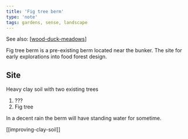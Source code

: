 ```yaml
---
title: 'Fig tree berm'
type: 'note'
tags: gardens, sense, landscape
---
```


See also: [[wood-duck-meadows]]

Fig tree berm is a pre-existing berm located near the bunker. The site for early explorations into food forest design.

## Site

Heavy clay soil with two existing trees
1. ???
2. Fig tree

In a decent rain the berm will have standing water for sometime.

[[improving-clay-soil]]


[//begin]: # "Autogenerated link references for markdown compatibility"
[wood-duck-meadows]: wood-duck-meadows "Wood duck meadows"
[//end]: # "Autogenerated link references"